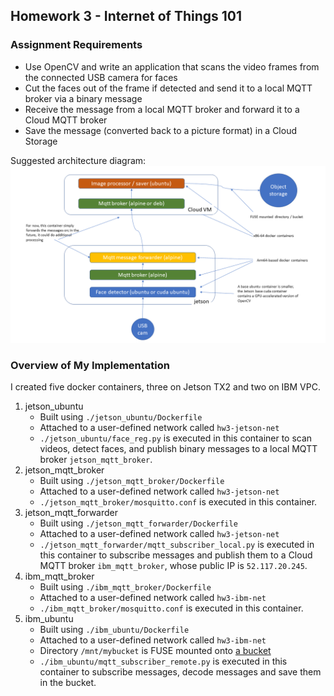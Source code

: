 ## Homework 3 - Internet of Things 101

### Assignment Requirements

* Use OpenCV and write an application that scans the video frames from the connected USB camera for faces
* Cut the faces out of the frame if detected and send it to a local MQTT broker via a binary message
* Receive the message from a local MQTT broker and forward it to a Cloud MQTT broker
* Save the message (converted back to a picture format) in a Cloud Storage

Suggested architecture diagram:  
![Copied from the Assignment](architecture_provided.png)


### Overview of My Implementation

I created five docker containers, three on Jetson TX2 and two on IBM VPC.
1. jetson_ubuntu
    * Built using `./jetson_ubuntu/Dockerfile`
    * Attached to a user-defined network called `hw3-jetson-net`
    * `./jetson_ubuntu/face_reg.py` is executed in this container to scan videos, detect faces, and publish binary messages to a local MQTT broker `jetson_mqtt_broker`.
2. jetson_mqtt_broker
    * Built using `./jetson_mqtt_broker/Dockerfile`
    * Attached to a user-defined network called `hw3-jetson-net`
    * `./jetson_mqtt_broker/mosquitto.conf` is executed in this container.
3. jetson_mqtt_forwarder
    * Built using `./jetson_mqtt_forwarder/Dockerfile`
    * Attached to a user-defined network called `hw3-jetson-net`
    * `./jetson_mqtt_forwarder/mqtt_subscriber_local.py` is executed in this container to subscribe messages and publish them to a Cloud MQTT broker `ibm_mqtt_broker`, whose public IP is `52.117.20.245`.
4. ibm_mqtt_broker
    * Built using `./ibm_mqtt_broker/Dockerfile`
    * Attached to a user-defined network called `hw3-ibm-net`
    * `./ibm_mqtt_broker/mosquitto.conf` is executed in this container.
5. ibm_ubuntu
    * Built using `./ibm_ubuntu/Dockerfile`
    * Attached to a user-defined network called `hw3-ibm-net`
    * Directory `/mnt/mybucket` is FUSE mounted onto [a bucket](https://cos-w251-standard-hw3.s3.us-south.cloud-object-storage.appdomain.cloud)
    * `./ibm_ubuntu/mqtt_subscriber_remote.py` is executed in this container to subscribe messages, decode messages and save them in the bucket.
